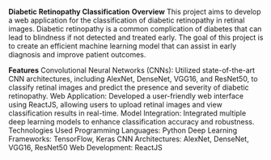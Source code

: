 **Diabetic Retinopathy Classification**
**Overview**
This project aims to develop a web application for the classification of diabetic retinopathy in retinal images. Diabetic retinopathy is a common complication of diabetes that can lead to blindness if not detected and treated early. The goal of this project is to create an efficient machine learning model that can assist in early diagnosis and improve patient outcomes.

**Features**
Convolutional Neural Networks (CNNs): Utilized state-of-the-art CNN architectures, including AlexNet, DenseNet, VGG16, and ResNet50, to classify retinal images and predict the presence and severity of diabetic retinopathy.
Web Application: Developed a user-friendly web interface using ReactJS, allowing users to upload retinal images and view classification results in real-time.
Model Integration: Integrated multiple deep learning models to enhance classification accuracy and robustness.
Technologies Used
Programming Languages: Python
Deep Learning Frameworks: TensorFlow, Keras
CNN Architectures: AlexNet, DenseNet, VGG16, ResNet50
Web Development: ReactJS

